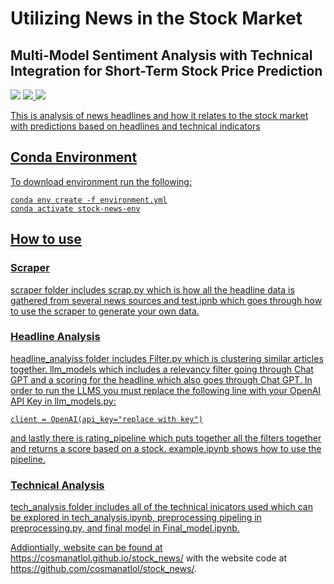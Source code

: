 # Utilizing News in the Stock Market
## Multi-Model Sentiment Analysis with Technical Integration for Short-Term Stock Price Prediction
<a href='https://cosmanatlol.github.io/stock_news/'><img src='https://img.shields.io/badge/Project-Page-Green'></a>  <a href='https://drive.google.com/file/d/1dkq4ri51IEfyeml_lDctHNS7Smg8w7Ks/view?usp=sharing'><img src='https://img.shields.io/badge/Report-PDF-blue'> <a href='https://drive.google.com/file/d/1nVCbm3XLMlSARJqzMe1d8tLVUxhGtDmH/view?usp=sharing'><img src='https://img.shields.io/badge/Poster-PDF-red'> 

This is analysis of news headlines and how it relates to the stock market with predictions based on headlines and technical indicators
## Conda Environment
To download environment run the following:
```
conda env create -f environment.yml
conda activate stock-news-env
```
## How to use
### Scraper
scraper folder includes scrap.py which is how all the headline data is gathered from several news sources and test.ipnb which goes through how to use the scraper to generate your own data. 

### Headline Analysis
headline_analyiss folder includes Filter.py which is clustering similar articles together. llm_models which includes a relevancy filter going through Chat GPT and a scoring for the headline which also goes through Chat GPT. In order to run the LLMS you must replace the following line with your OpenAI API Key in llm_models.py:
```
client = OpenAI(api_key="replace with key")
```
and lastly there is rating_pipeline which puts together all the filters together and returns a score based on a stock. example.ipynb shows how to use the pipeline.

### Technical Analysis
tech_analysis folder includes all of the technical inicators used which can be explored in tech_analysis.ipynb, preprocessing pipeling in preprocessing.py, and final model in Final_model.ipynb.

Addiontially, website can be found at https://cosmanatlol.github.io/stock_news/ with the website code at https://github.com/cosmanatlol/stock_news/.

